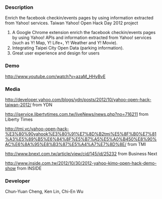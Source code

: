 ### Description

Enrich the facebook checkin/events pages by using information extracted from Yahoo! services.
Taiwan Yahoo! Open Hack Day 2012 project

1. A Google Chrome extension enrich the facebook checkin/events pages by using Yahoo! APIs and information extracted from Yahoo! services (such as Y! Map, Y! Life+, Y! Weather and Y! Movie).
2. Integrating Taipei City Open Data (parking information).
3. Great user experience and design for users

### Demo

<http://www.youtube.com/watch?v=azaM_HHyBvE>

### Media

<http://developer.yahoo.com/blogs/ydn/posts/2012/10/yahoo-open-hack-taiwan-2012/> from YDN

<http://iservice.libertytimes.com.tw/liveNews/news.php?no=716211> from Liberty Times

<http://tmi.vc/yahoo-open-hack-%E3%80%90yahook%E3%80%91%E7%8D%B2tmi%E5%8F%B0%E7%81%A3%E5%89%B5%E6%84%8F%E5%B7%A5%E5%A0%B450%E8%90%AC%E6%8A%95%E8%B3%87%E5%A4%A7%E7%8D%8E/>
from TMI

<http://www.bnext.com.tw/article/view/cid/145/id/25232>
from Business Next

<http://www.inside.com.tw/2012/10/30/2012-yahoo-kimo-open-hack-demo-show>
from INSIDE

### Developer

Chun-Yuan Cheng, Ken Lin, Chi-En Wu